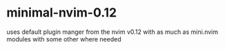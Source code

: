 # minimal-nvim-0.12
uses default plugin manger from the nvim v0.12 with as much as mini.nvim modules with some other where needed
